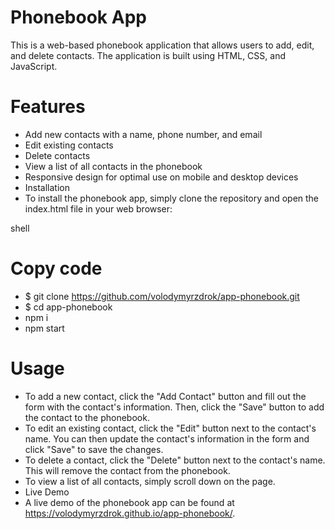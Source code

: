 # Phonebook App
This is a web-based phonebook application that allows users to add, edit, and delete contacts. The application is built using HTML, CSS, and JavaScript.

# Features
- Add new contacts with a name, phone number, and email
- Edit existing contacts
- Delete contacts
- View a list of all contacts in the phonebook
- Responsive design for optimal use on mobile and desktop devices
- Installation
- To install the phonebook app, simply clone the repository and open the index.html file in your web browser:

shell
# Copy code
-  $ git clone https://github.com/volodymyrzdrok/app-phonebook.git
- $ cd app-phonebook 
- npm i
- npm start

# Usage

- To add a new contact, click the "Add Contact" button and fill out the form with the contact's information. Then, click the "Save" button to add the contact to the phonebook.
- To edit an existing contact, click the "Edit" button next to the contact's name. You can then update the contact's information in the form and click "Save" to save the changes.
- To delete a contact, click the "Delete" button next to the contact's name. This will remove the contact from the phonebook.
- To view a list of all contacts, simply scroll down on the page.
- Live Demo
- A live demo of the phonebook app can be found at https://volodymyrzdrok.github.io/app-phonebook/.
